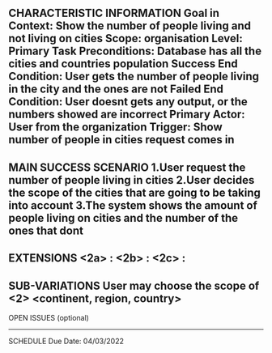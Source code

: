 CHARACTERISTIC INFORMATION
Goal in Context: Show the number of people living and not living on cities
Scope: organisation
Level: Primary Task
Preconditions: Database has all the cities and countries population
Success End Condition: User gets the number of people living in the city and the ones are not
Failed End Condition: User doesnt gets any output, or the numbers showed are incorrect
Primary Actor: User from the organization
Trigger: Show number of people in cities request comes in
----------------------------------------
MAIN SUCCESS SCENARIO
1.User request the number of people living in cities
2.User decides the scope of the cities that are going to be taking into account
3.The system shows the amount of people living on cities and the number of the ones that dont
----------------------
EXTENSIONS
<User chooses the scope of the world>
<2a> <condition> : <Use the propper SQL statement>
<User chooses the scope of a continent>
<2b> <condition> : <Use the propper SQL statement>
<User chooses the scope of a region>
<2c> <condition> : <Use the propper  SQL statement>
----------------------------
SUB-VARIATIONS
User may choose the scope of
<2> <continent, region, country>
----------------------------
OPEN ISSUES (optional)

---------------------------
SCHEDULE
Due Date: 04/03/2022

